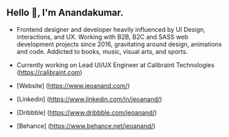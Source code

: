 ## Hello 👋, I'm Anandakumar.
- Frontend designer and developer heavily influenced by UI Design, interactions, and UX. Working with B2B, B2C and SASS web development projects since 2016, gravitating around design, animations and code. Addicted to books, music, visual arts, and sports.


- Currently working on Lead UI/UX Engineer at Calibraint Technologies (https://calibraint.com)
- [Website] (https://www.jeoanand.com/)
- [Linkedin] (https://www.linkedin.com/in/jeoanand/)
- [Dribbble] (https://www.dribbble.com/jeoanand/)
- [Behance] (https://www.behance.net/jeoanand/)
